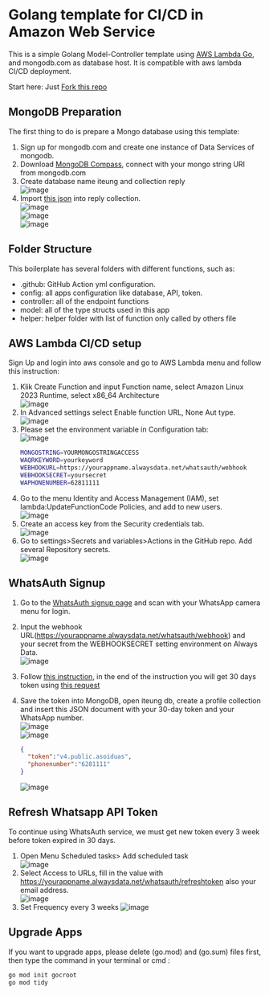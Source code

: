 # Golang template for CI/CD in Amazon Web Service

This is a simple Golang Model-Controller template using [AWS Lambda Go](https://github.com/aws/aws-lambda-go/blob/main/events/README_ApiGatewayEvent.md), and mongodb.com as database host. It is compatible with aws lambda CI/CD deployment.

Start here: Just [Fork this repo](https://github.com/gocroot/aws/)

## MongoDB Preparation

The first thing to do is prepare a Mongo database using this template:
1. Sign up for mongodb.com and create one instance of Data Services of mongodb.
2. Download [MongoDB Compass](https://www.mongodb.com/try/download/compass), connect with your mongo string URI from mongodb.com
3. Create database name iteung and collection reply  
   ![image](https://github.com/gocroot/alwaysdata/assets/11188109/23ccddb7-bf42-42e2-baac-3d69f3a919f8)  
4. Import [this json](https://whatsauth.my.id/webhook/iteung.reply.json) into reply collection.  
   ![image](https://github.com/gocroot/alwaysdata/assets/11188109/7a807d96-430f-4421-95fe-1c6a528ba428)  
   ![image](https://github.com/gocroot/alwaysdata/assets/11188109/fd785700-7347-4f4b-b3b9-34816fc7bc53)  
   ![image](https://github.com/gocroot/alwaysdata/assets/11188109/ef236b4d-f8f9-42c6-91ff-f6a7d83be4fc)  

## Folder Structure

This boilerplate has several folders with different functions, such as:
* .github: GitHub Action yml configuration.
* config: all apps configuration like database, API, token.
* controller: all of the endpoint functions
* model: all of the type structs used in this app
* helper: helper folder with list of function only called by others file

## AWS Lambda CI/CD setup

Sign Up and login into aws console and go to AWS Lambda menu and follow this instruction:
1. Klik Create Function and input Function name, select Amazon Linux 2023 Runtime, select x86_64 Architecture  
   ![image](https://github.com/gocroot/aws/assets/11188109/d1728555-88ff-41e5-8b05-766e004c0c43)  
2. In Advanced settings select Enable function URL, None Aut type.
   ![image](https://github.com/gocroot/aws/assets/11188109/c600eaee-a60c-4166-b99e-da6a5b8e2fc4)  
3. Please set the environment variable in Configuration tab:  
   ![image](https://github.com/gocroot/aws/assets/11188109/f9a1e747-ab19-4498-9fe7-b7b043473a65)  
   ```sh
   MONGOSTRING=YOURMONGOSTRINGACCESS
   WAQRKEYWORD=yourkeyword
   WEBHOOKURL=https://yourappname.alwaysdata.net/whatsauth/webhook
   WEBHOOKSECRET=yoursecret
   WAPHONENUMBER=62811111
   ```
4. Go to the menu Identity and Access Management (IAM), set lambda:UpdateFunctionCode Policies, and add to new users.  
   ![image](https://github.com/gocroot/aws/assets/11188109/2d489702-2aec-460b-9fe4-c319d8a6e018)  
5. Create an access key from the Security credentials tab.  
   ![image](https://github.com/gocroot/aws/assets/11188109/e24f5de5-d46d-435d-b9a6-4c2e452cc914)  
6. Go to settings>Secrets and variables>Actions in the GitHub repo. Add several Repository secrets.  
   ![image](https://github.com/gocroot/aws/assets/11188109/8e4e9c68-2beb-403f-a669-ff83b1ac04c3)  

## WhatsAuth Signup

1. Go to the [WhatsAuth signup page](https://wa.my.id/) and scan with your WhatsApp camera menu for login. 
2. Input the webhook URL(https://yourappname.alwaysdata.net/whatsauth/webhook) and your secret from the WEBHOOKSECRET setting environment on Always Data.  
   ![image](https://github.com/gocroot/alwaysdata/assets/11188109/e0b5cb9d-e9b3-4d04-bbd5-b03bd12293da)  
3. Follow [this instruction](https://whatsauth.my.id/docs/), in the end of the instruction you will get 30 days token using [this request](https://wa.my.id/apidocs/#/signup/signUpNewUser)
4. Save the token into MongoDB, open iteung db, create a profile collection and insert this JSON document with your 30-day token and your WhatsApp number.  
   ![image](https://github.com/gocroot/alwaysdata/assets/11188109/5b7144c3-3cdb-472b-8ab3-41fe86dad9cb)  
   ![image](https://github.com/gocroot/alwaysdata/assets/11188109/829ae88a-be59-46f2-bddc-93482d0a4999)  

   ```json
   {
     "token":"v4.public.asoiduas",
     "phonenumber":"6281111"
   }
   ```
   ![image](https://github.com/gocroot/alwaysdata/assets/11188109/06330754-9167-4bf4-a214-5d75dab7c60a)  

## Refresh Whatsapp API Token

To continue using WhatsAuth service, we must get new token every 3 week before token expired in 30 days.
1. Open Menu Scheduled tasks> Add scheduled task  
   ![image](https://github.com/gocroot/alwaysdata/assets/11188109/0cf86344-c0c0-46be-a6e2-dda394dc3e51)  
2. Select Access to URLs, fill in the value with https://yourappname.alwaysdata.net/whatsauth/refreshtoken also your email address.  
   ![image](https://github.com/gocroot/alwaysdata/assets/11188109/79017d45-45cf-44f5-9fb2-a6935c5efe10)  
3. Set Frequency every 3 weeks
   ![image](https://github.com/gocroot/alwaysdata/assets/11188109/bc041c8c-cdd0-4f6a-bafc-df9330e4a9d4)  

## Upgrade Apps

If you want to upgrade apps, please delete (go.mod) and (go.sum) files first, then type the command in your terminal or cmd :

```sh
go mod init gocroot
go mod tidy
```


